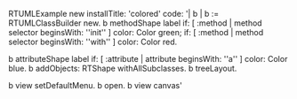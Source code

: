 RTUMLExample new installTitle: 'colored' 
		code:
		'| b |
b := RTUMLClassBuilder new.
b methodShape label
	if: [ :method | method selector beginsWith: ''init'' ] color: Color green;
	if: [ :method | method selector beginsWith: ''with'' ] color: Color red.
			
b attributeShape label
	if: [ :attribute | attribute beginsWith: ''a'' ] color: Color blue.
b addObjects: RTShape withAllSubclasses.
b treeLayout.

b view setDefaultMenu.
b open.
b view canvas'